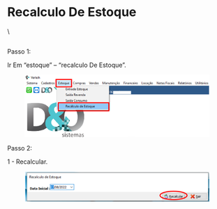 # Recalculo De Estoque

\


##

Passo 1:

Ir Em “estoque” – “recalculo De Estoque”.

<figure><img src="../../.gitbook/assets/image (182).png" alt=""><figcaption></figcaption></figure>

Passo 2:

1 - Recalcular.

<figure><img src="../../.gitbook/assets/image (183).png" alt=""><figcaption></figcaption></figure>
